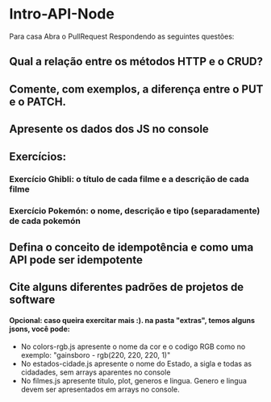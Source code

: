 # Intro-API-Node

Para casa
Abra o PullRequest Respondendo as seguintes questões:

## Qual a relação entre os métodos HTTP e o CRUD?

## Comente, com exemplos, a diferença entre o PUT e o PATCH.

## Apresente os dados dos JS no console

## Exercícios:

### Exercício Ghibli: o título de cada filme e a descrição de cada filme
### Exercício Pokemón: o nome, descrição e tipo (separadamente) de cada pokemón

## Defina o conceito de idempotência e como uma API pode ser idempotente
## Cite alguns diferentes padrões de projetos de software

#### Opcional: caso queira exercitar mais :). na pasta "extras", temos alguns jsons, você pode:

- No colors-rgb.js apresente o nome da cor e o codigo RGB como no exemplo: "gainsboro - rgb(220, 220, 220, 1)"
- No estados-cidade.js apresente o nome do Estado, a sigla e todas as cidadades, sem arrays aparentes no console
- No filmes.js apresente titulo, plot, generos e lingua. Genero e lingua devem ser apresentados em arrays no console.
  
  